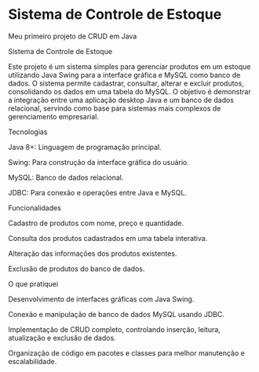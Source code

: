 # **Sistema de Controle de Estoque**

Meu primeiro projeto de CRUD em Java

Sistema de Controle de Estoque

Este projeto é um sistema simples para gerenciar produtos em um estoque utilizando Java Swing para a interface gráfica e MySQL como banco de dados.
O sistema permite cadastrar, consultar, alterar e excluir produtos, consolidando os dados em uma tabela do MySQL. O objetivo é demonstrar a integração entre uma aplicação desktop Java e um banco de dados relacional, servindo como base para sistemas mais complexos de gerenciamento empresarial.

Tecnologias

Java 8+: Linguagem de programação principal.

Swing: Para construção da interface gráfica do usuário.

MySQL: Banco de dados relacional.

JDBC: Para conexão e operações entre Java e MySQL.

Funcionalidades

Cadastro de produtos com nome, preço e quantidade.

Consulta dos produtos cadastrados em uma tabela interativa.

Alteração das informações dos produtos existentes.

Exclusão de produtos do banco de dados.

O que pratiquei

Desenvolvimento de interfaces gráficas com Java Swing.

Conexão e manipulação de banco de dados MySQL usando JDBC.

Implementação de CRUD completo, controlando inserção, leitura, atualização e exclusão de dados.

Organização de código em pacotes e classes para melhor manutenção e escalabilidade.
